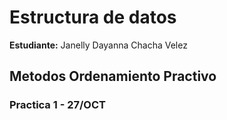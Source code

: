 
# Estructura de datos 

**Estudiante:** Janelly Dayanna Chacha Velez

## Metodos Ordenamiento Practivo

### Practica 1 - 27/OCT
